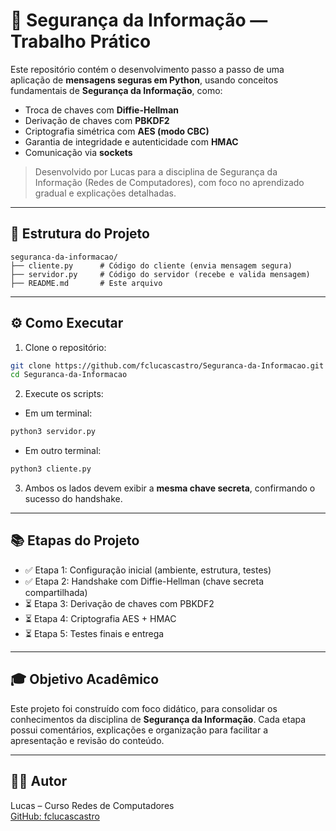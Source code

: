 # 🔐 Segurança da Informação — Trabalho Prático

Este repositório contém o desenvolvimento passo a passo de uma aplicação de **mensagens seguras em Python**, usando conceitos fundamentais de **Segurança da Informação**, como:

- Troca de chaves com **Diffie-Hellman**
- Derivação de chaves com **PBKDF2**
- Criptografia simétrica com **AES (modo CBC)**
- Garantia de integridade e autenticidade com **HMAC**
- Comunicação via **sockets**

> Desenvolvido por Lucas para a disciplina de Segurança da Informação (Redes de Computadores), com foco no aprendizado gradual e explicações detalhadas.

---

## 📁 Estrutura do Projeto

```
seguranca-da-informacao/
├── cliente.py      # Código do cliente (envia mensagem segura)
├── servidor.py     # Código do servidor (recebe e valida mensagem)
├── README.md       # Este arquivo
```

---

## ⚙️ Como Executar

1. Clone o repositório:
```bash
git clone https://github.com/fclucascastro/Seguranca-da-Informacao.git
cd Seguranca-da-Informacao
```

2. Execute os scripts:
- Em um terminal:
```bash
python3 servidor.py
```
- Em outro terminal:
```bash
python3 cliente.py
```

3. Ambos os lados devem exibir a **mesma chave secreta**, confirmando o sucesso do handshake.

---

## 📚 Etapas do Projeto

- ✅ Etapa 1: Configuração inicial (ambiente, estrutura, testes)
- ✅ Etapa 2: Handshake com Diffie-Hellman (chave secreta compartilhada)
- ⏳ Etapa 3: Derivação de chaves com PBKDF2
- ⏳ Etapa 4: Criptografia AES + HMAC
- ⏳ Etapa 5: Testes finais e entrega

---

## 🎓 Objetivo Acadêmico

Este projeto foi construído com foco didático, para consolidar os conhecimentos da disciplina de **Segurança da Informação**. Cada etapa possui comentários, explicações e organização para facilitar a apresentação e revisão do conteúdo.

---

## 👨‍💻 Autor

Lucas – Curso Redes de Computadores  
[GitHub: fclucascastro](https://github.com/fclucascastro)

